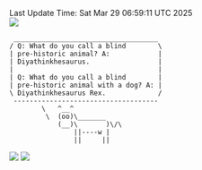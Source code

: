 Last Update Time: 
Sat Mar 29 06:59:11 UTC 2025
<br>![](https://img.shields.io/badge/%E5%A4%A7%E5%AE%B6-%E5%AE%89%E5%AE%89-green)<br>
```
 ____________________________________
/ Q: What do you call a blind        \
| pre-historic animal? A:            |
| Diyathinkhesaurus.                 |
|                                    |
| Q: What do you call a blind        |
| pre-historic animal with a dog? A: |
\ Diyathinkhesaurus Rex.             /
 ------------------------------------
        \   ^__^
         \  (oo)\_______
            (__)\       )\/\
                ||----w |
                ||     ||
```
![](https://github-readme-stats.vercel.app/api?username=chenlitw)
![](https://github-readme-stats.vercel.app/api/top-langs/?username=chenlitw)

